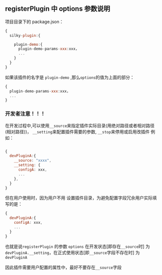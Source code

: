 ## registerPlugin 中 options 参数说明


项目目录下的 package.json：

```js
{
  silky-plugin:{

    plugin-demo:{
      plugin-demo-params-xxx:xxx，
      ...
    }
  }
}
```

如果该插件的名字是 `plugin-demo` ,那么`options`的值为上面的部分：

```js
{
  plugin-demo-params-xxx:xxx，
  ...
}
```

### 开发者注意！！！

在开发过程中,可以使用`__source`来指定插件实际目录(用绝对路径或者相对路径(相对路径))， `__setting`来配置插件需要的参数, `__stop`来停用或启用改插件
例如：

```js

{
  devPluginA:{
    __source: "xxxx",
    __setting: {
      configA: xxx,
      ...
    },
  }
}

```

但在用户使用时，因为用户不用 设置插件目录，为避免配置字段冗余用户实际填写的是：

```js
{
  devPluginA:{
    configA: xxx,
    ...
  }
}
```

也就是说`registerPlugin` 的参数 `options`  在开发状态[即存在`__source`时] 为 `devPluginA.__setting`，在正式使用状态[即`__source`字段不存在时] 为 `devPluginA`

因此插件需要用户配置的属性中，最好不要存在`__source`字段
